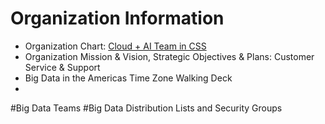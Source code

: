 # Organization Information
-   Organization Chart:  [Cloud + AI Team in CSS](https://microsoft.sharepoint.com/teams/CA)
-   Organization Mission & Vision, Strategic Objectives & Plans:  Customer Service & Support
-   Big Data in the Americas Time Zone Walking Deck 
- 


#Big Data Teams
#Big Data Distribution Lists and Security Groups
